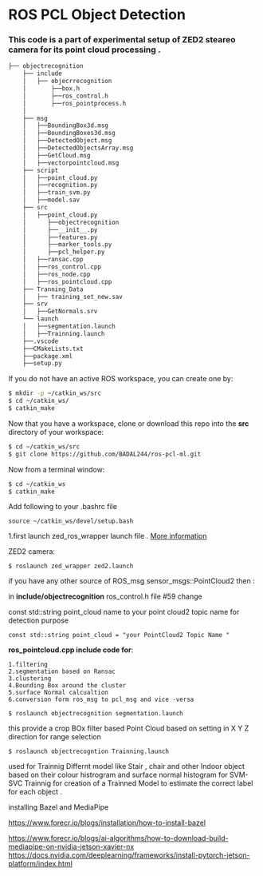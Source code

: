 # ROS PCL Object Detection


### This code is a part of experimental setup of ZED2 steareo camera for its point cloud processing .


```bash
├── objectrecognition
    ├── include
    │   ├── objecrrecognition
    │       ├──box.h
    │       ├──ros_control.h
    │       ├──ros_pointprocess.h
    │
    ├── msg
    │   ├──BoundingBox3d.msg
    │   ├──BoundingBoxes3d.msg
    │   ├──DetectedObject.msg
    │   ├──DetectedObjectsArray.msg
    │   ├──GetCloud.msg
    │   ├──vectorpointcloud.msg
    ├── script
    │   ├──point_cloud.py
    │   ├──recognition.py
    │   ├──train_svm.py
    │   ├──model.sav
    ├── src
    │   ├──point_cloud.py
    │      ├──objectrecognition
    │      ├──__init__.py
    │      ├──features.py
    │      ├──marker_tools.py
    │      ├──pcl_helper.py
    │   ├──ransac.cpp
    │   ├──ros_control.cpp
    │   ├──ros_node.cpp
    │   ├──ros_pointcloud.cpp
    ├── Tranning_Data
    │   ├── training_set_new.sav
    ├── srv
    │   ├──GetNormals.srv
    └── launch
    │   ├──segmentation.launch
    │   ├──Trainning.launch
    ├──.vscode
    ├──CMakeLists.txt
    ├──package.xml
    ├──setup.py
```
If you do not have an active ROS workspace, you can create one by:
```sh
$ mkdir -p ~/catkin_ws/src
$ cd ~/catkin_ws/
$ catkin_make
```

Now that you have a workspace, clone or download this repo into the **src** directory of your workspace:
```sh
$ cd ~/catkin_ws/src
$ git clone https://github.com/BADAL244/ros-pcl-ml.git
```
Now from a terminal window:  
```sh
$ cd ~/catkin_ws
$ catkin_make
```

Add following to your .bashrc file
```
source ~/catkin_ws/devel/setup.bash
```


1.first launch zed_ros_wrapper launch file .
[More information](https://www.stereolabs.com/documentation/guides/using-zed-with-ros/introduction.html)

ZED2 camera:

    $ roslaunch zed_wrapper zed2.launch
    
if you have any other source of ROS_msg sensor_msgs::PointCloud2 
then :

in **include/objectrecognition** 
ros_control.h file 
#59 change 

const std::string point_cloud name to your point cloud2 topic name for detection purpose
```
const std::string point_cloud = "your PointCloud2 Topic Name "
```
<b>ros_pointcloud.cpp include code for</b>:
```
1.filtering 
2.segmentation based on Ransac
3.clustering 
4.Bounding Box around the cluster 
5.surface Normal calcualtion 
6.conversion form ros_msg to pcl_msg and vice -versa
```
```
$ roslaunch objectrecognition segmentation.launch
```

this provide a crop BOx filter based Point Cloud based on setting in X Y Z direction for range selection 

```
$ roslaunch objectrecogntion Trainning.launch 
```
used for Trainnig Differnt model like Stair , chair and other Indoor object based on their colour histrogram and surface normal histogram for SVM-SVC Trainnig for creation of a Trainned Model to estimate the correct label for each object .

installing Bazel and MediaPipe 

https://www.forecr.io/blogs/installation/how-to-install-bazel

https://www.forecr.io/blogs/ai-algorithms/how-to-download-build-mediapipe-on-nvidia-jetson-xavier-nx
https://docs.nvidia.com/deeplearning/frameworks/install-pytorch-jetson-platform/index.html

